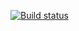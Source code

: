 [![Build status](https://ci.appveyor.com/api/projects/status/e26xli91957njg9g?svg=true)](https://ci.appveyor.com/project/Aisafa/aqa-api)
